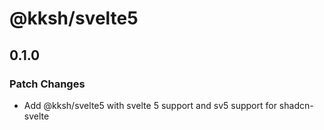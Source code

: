 # @kksh/svelte5

## 0.1.0

### Patch Changes

- Add @kksh/svelte5 with svelte 5 support and sv5 support for shadcn-svelte
